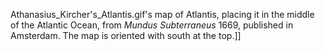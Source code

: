 Athanasius_Kircher's_Atlantis.gif's map of Atlantis, placing it in the middle of the Atlantic Ocean, from _Mundus Subterraneus_ 1669, published in Amsterdam. The map is oriented with south at the top.]]
